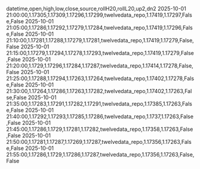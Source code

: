 datetime,open,high,low,close,source,rollH20,rollL20,up2,dn2
2025-10-01 21:00:00,1.17305,1.17309,1.17296,1.17299,twelvedata_repo,1.17419,1.17297,False,False
2025-10-01 21:05:00,1.17286,1.17292,1.17279,1.17284,twelvedata_repo,1.17419,1.17296,False,False
2025-10-01 21:10:00,1.17281,1.17288,1.17279,1.17281,twelvedata_repo,1.17419,1.17279,False,False
2025-10-01 21:15:00,1.17279,1.17294,1.17278,1.17293,twelvedata_repo,1.17419,1.17279,False,False
2025-10-01 21:20:00,1.1729,1.17296,1.17284,1.17287,twelvedata_repo,1.17414,1.17278,False,False
2025-10-01 21:25:00,1.17288,1.17294,1.17263,1.17264,twelvedata_repo,1.17402,1.17278,False,False
2025-10-01 21:30:00,1.17264,1.17286,1.17263,1.17282,twelvedata_repo,1.17402,1.17263,False,False
2025-10-01 21:35:00,1.17283,1.17291,1.17282,1.17291,twelvedata_repo,1.17385,1.17263,False,False
2025-10-01 21:40:00,1.17292,1.17293,1.17285,1.17286,twelvedata_repo,1.1737,1.17263,False,False
2025-10-01 21:45:00,1.17286,1.1729,1.17281,1.17282,twelvedata_repo,1.17358,1.17263,False,False
2025-10-01 21:50:00,1.17281,1.17287,1.17269,1.17287,twelvedata_repo,1.17356,1.17263,False,False
2025-10-01 21:55:00,1.17286,1.1729,1.17286,1.17287,twelvedata_repo,1.17356,1.17263,False,False
